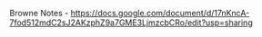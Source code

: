 Browne Notes - https://docs.google.com/document/d/17nKncA-7fod512mdC2sJ2AKzphZ9a7GME3LjmzcbCRo/edit?usp=sharing
